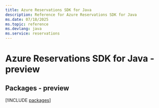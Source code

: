 ```yaml
---
title: Azure Reservations SDK for Java
description: Reference for Azure Reservations SDK for Java
ms.date: 07/18/2025
ms.topic: reference
ms.devlang: java
ms.service: reservations
---
```

# Azure Reservations SDK for Java - preview
## Packages - preview
[!INCLUDE [packages](reservations-index.md)]
